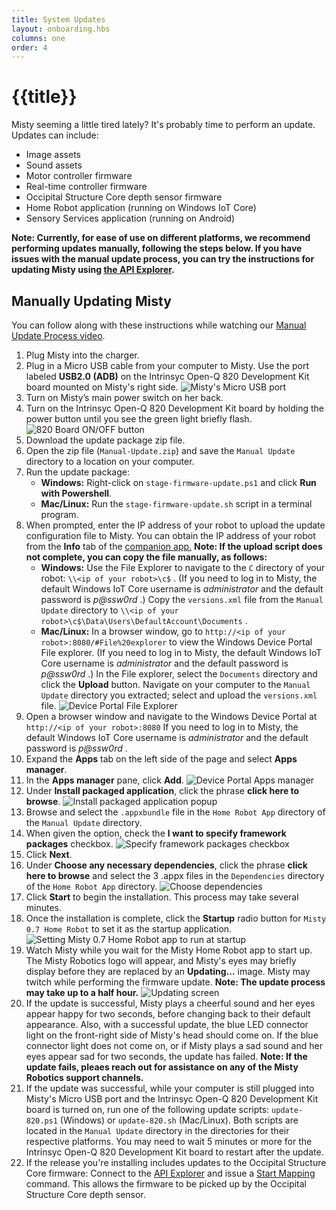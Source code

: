 ```yaml
---
title: System Updates
layout: onboarding.hbs
columns: one
order: 4
---
```


# {{title}}

Misty seeming a little tired lately? It's probably time to perform an update. Updates can include:

* Image assets
* Sound assets
* Motor controller firmware
* Real-time controller firmware 
* Occipital Structure Core depth sensor firmware
* Home Robot application (running on Windows IoT Core)
* Sensory Services application (running on Android)

**Note: Currently, for ease of use on different platforms, we recommend performing updates manually, following the steps below. If you have issues with the manual update process, you can try the instructions for updating Misty using [the API Explorer](../../3-ways-to-interact-with-misty/api-explorer/#system-updates).**

## Manually Updating Misty
You can follow along with these instructions while watching our [Manual Update Process video](https://www.youtube.com/watch?v=nXIJBvbnrtI).

1. Plug Misty into the charger.
2. Plug in a Micro USB cable from your computer to Misty. Use the port labeled **USB2.0 (ADB)** on the Intrinsyc Open-Q 820 Development Kit board mounted on Misty's right side. ![Misty's Micro USB port](../../../assets/images/micro_usb_port.jpg)
3. Turn on Misty’s main power switch on her back.
4. Turn on the Intrinsyc Open-Q 820 Development Kit board by holding the power button until you see the green light briefly flash. ![820 Board ON/OFF button](../../../assets/images/820_board_arrow.jpg)
5. Download the update package zip file.
6. Open the zip file (`Manual-Update.zip`) and save the `Manual Update` directory to a location on your computer.
7. Run the update package:
   * **Windows:** Right-click on `stage-firmware-update.ps1` and click **Run with Powershell**.
   * **Mac/Linux:** Run the `stage-firmware-update.sh` script in a terminal program.
8. When prompted, enter the IP address of your robot to upload the update configuration file to Misty. You can obtain the IP address of your robot from the **Info** tab of the [companion app.](../../3-ways-to-interact-with-misty/companion-app) **Note: If the upload script does not complete, you can copy the file manually, as follows:**
   * **Windows:** Use the File Explorer to navigate to the `C` directory of your robot: `\\<ip of your robot>\c$` . (If you need to log in to Misty, the default Windows IoT Core username is *administrator* and the default password is *p@ssw0rd* .) Copy the `versions.xml` file from the `Manual Update` directory to `\\<ip of your robot>\c$\Data\Users\DefaultAccount\Documents` .
   * **Mac/Linux:** In a browser window, go to `http://<ip of your robot>:8080/#File%20explorer` to view the Windows Device Portal File explorer. (If you need to log in to Misty, the default Windows IoT Core username is *administrator* and the default password is *p@ssw0rd* .) In the File explorer, select the `Documents` directory and click the **Upload** button. Navigate on your computer to the `Manual Update` directory you extracted; select and upload the `versions.xml` file. ![Device Portal File Explorer](../../../assets/images/misty_documents_dir.png)
9. Open a browser window and navigate to the Windows Device Portal at `http://<ip of your robot>:8080`  If you need to log in to Misty, the default Windows IoT Core username is *administrator* and the default password is *p@ssw0rd* . 
10. Expand the **Apps** tab on the left side of the page and select **Apps manager**.
11. In the **Apps manager** pane, click **Add**. ![Device Portal Apps manager](../../../assets/images/apps_manager_add.png)
12. Under **Install packaged application**, click the phrase **click here to browse**. ![Install packaged application popup](../../../assets/images/click_here_browse.png)
13. Browse and select the `.appxbundle` file in the `Home Robot App` directory of the `Manual Update` directory.
14. When given the option, check the **I want to specify framework packages** checkbox. ![Specify framework packages checkbox](../../../assets/images/specify_framework_pkgs.png)
15. Click **Next**.
16. Under **Choose any necessary dependencies**, click the phrase **click here to browse** and select the 3 .appx files in the `Dependencies` directory of the `Home Robot App` directory. ![Choose dependencies](../../../assets/images/choose_dependencies.png)
17. Click **Start** to begin the installation. This process may take several minutes.
18. Once the installation is complete, click the **Startup** radio button for `Misty 0.7 Home Robot` to set it as the startup application. ![Setting Misty 0.7 Home Robot app to run at startup](../../../assets/images/select_startup_app.png)
19. Watch Misty while you wait for the Misty Home Robot app to start up. The Misty Robotics logo will appear, and Misty's eyes may briefly display before they are replaced by an **Updating...** image. Misty may twitch while performing the firmware update. **Note: The update process may take up to a half hour.** ![Updating screen](../../../assets/images/updating.png)
20. If the update is successful, Misty plays a cheerful sound and her eyes appear happy for two seconds, before changing back to their default appearance. Also, with a successful update, the blue LED connector light on the front-right side of Misty's head should come on. If the blue connector light does not come on, or if Misty plays a sad sound and her eyes appear sad for two seconds, the update has failed. **Note: If the update fails, pleaes reach out for assistance on any of the Misty Robotics support channels.**
21. If the update was successful, while your computer is still plugged into Misty's Micro USB port and the Intrinsyc Open-Q 820 Development Kit board is turned on, run one of the following update scripts: `update-820.ps1` (Windows) or `update-820.sh` (Mac/Linux). Both scripts are located in the `Manual Update` directory in the directories for their respective platforms. You may need to wait 5 minutes or more for the Intrinsyc Open-Q 820 Development Kit board to restart after the update.
22. If the release you're installing includes updates to the Occipital Structure Core firmware: Connect to the [API Explorer](../../3-ways-to-interact-with-misty/api-explorer) and issue a [Start Mapping](../../3-ways-to-interact-with-misty/api-explorer/#mapping-alpha) command. This allows the firmware to be picked up by the Occipital Structure Core depth sensor.

